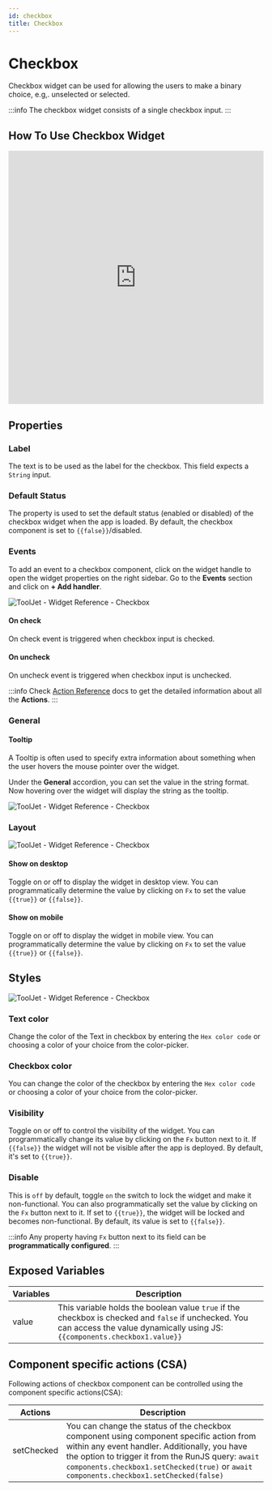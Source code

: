 ```yaml
---
id: checkbox
title: Checkbox
---
```

# Checkbox

Checkbox widget can be used for allowing the users to make a binary choice, e.g,. unselected or selected.

:::info
The checkbox widget consists of a single checkbox input.
:::

## How To Use Checkbox Widget

<iframe height="500" src="https://www.youtube.com/embed/Ryu2k2bqkWw" title="Checkbox Widget" frameborder="0" allowfullscreen width="100%"></iframe>

## Properties

### Label

The text is to be used as the label for the checkbox. This field expects a `String` input.

### Default Status

The property is used to set the default status (enabled or disabled) of the checkbox widget when the app is loaded. By default, the checkbox component is set to `{{false}}`/disabled.

### Events

To add an event to a checkbox component, click on the widget handle to open the widget properties on the right sidebar. Go to the **Events** section and click on **+ Add handler**.

<div style={{textAlign: 'center'}}>

<img className="screenshot-full" src="/img/widgets/checkbox/events.png" alt="ToolJet - Widget Reference - Checkbox" />

</div>

#### On check

On check event is triggered when checkbox input is checked.
#### On uncheck

On uncheck event is triggered when checkbox input is unchecked.

:::info
Check [Action Reference](/docs/category/actions-reference) docs to get the detailed information about all the **Actions**.
:::

### General
#### Tooltip

A Tooltip is often used to specify extra information about something when the user hovers the mouse pointer over the widget.

Under the <b>General</b> accordion, you can set the value in the string format. Now hovering over the widget will display the string as the tooltip.

<div style={{textAlign: 'center'}}>

<img className="screenshot-full" src="/img/tooltip.png" alt="ToolJet - Widget Reference - Checkbox" />

</div>

### Layout

<div style={{textAlign: 'center'}}>

<img className="screenshot-full" src="/img/widgets/checkbox/layout.png" alt="ToolJet - Widget Reference - Checkbox" />

</div>

#### Show on desktop

Toggle on or off to display the widget in desktop view. You can programmatically determine the value by clicking on `Fx` to set the value `{{true}}` or `{{false}}`.
#### Show on mobile

Toggle on or off to display the widget in mobile view. You can programmatically determine the value by clicking on `Fx` to set the value `{{true}}` or `{{false}}`.

## Styles

<div style={{textAlign: 'center'}}>

<img className="screenshot-full" src="/img/widgets/checkbox/styles.png" alt="ToolJet - Widget Reference - Checkbox" />

</div>

### Text color

Change the color of the Text in checkbox by entering the `Hex color code` or choosing a color of your choice from the color-picker. 

### Checkbox color

You can change the color of the checkbox by entering the `Hex color code` or choosing a color of your choice from the color-picker.

### Visibility

Toggle on or off to control the visibility of the widget. You can programmatically change its value by clicking on the `Fx` button next to it. If `{{false}}` the widget will not be visible after the app is deployed. By default, it's set to `{{true}}`.

### Disable

This is `off` by default, toggle `on` the switch to lock the widget and make it non-functional. You can also programmatically set the value by clicking on the `Fx` button next to it. If set to `{{true}}`, the widget will be locked and becomes non-functional. By default, its value is set to `{{false}}`.

:::info
Any property having `Fx` button next to its field can be **programmatically configured**.
:::

## Exposed Variables

| Variables      | Description |
| ----------- | ----------- |
| value | This variable holds the boolean value `true` if the checkbox is checked and `false` if unchecked. You can access the value dynamically using JS: `{{components.checkbox1.value}}`| 

## Component specific actions (CSA)

Following actions of checkbox component can be controlled using the component specific actions(CSA):

| Actions     | Description |
| ----------- | ----------- |
| setChecked | You can change the status of the checkbox component using component specific action from within any event handler. Additionally, you have the option to trigger it from the RunJS query: `await components.checkbox1.setChecked(true)` or `await components.checkbox1.setChecked(false)` |